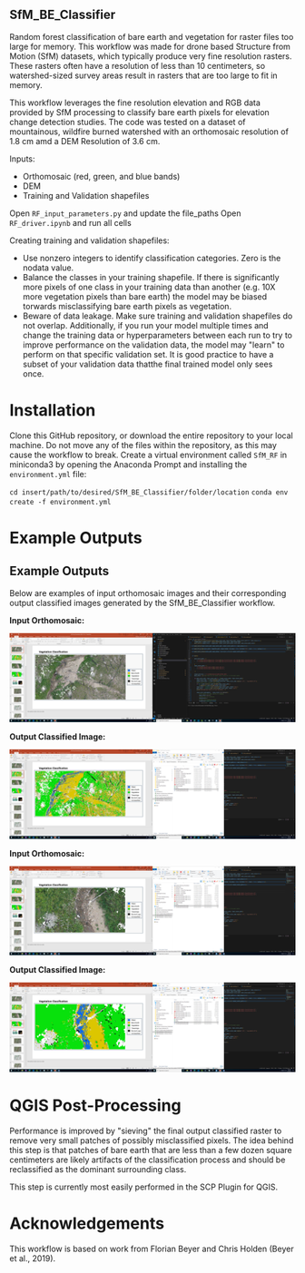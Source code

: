 ## SfM_BE_Classifier
Random forest classification of bare earth and vegetation for raster files too large for memory. This workflow was made for drone based Structure from Motion (SfM)  datasets, which typically produce very fine resolution rasters. These rasters often have a resolution of less than 10 centimeters, so watershed-sized survey areas result in rasters that are too large to fit in memory. 

This workflow leverages the fine resolution elevation and RGB data provided by SfM processing to classify bare earth pixels for elevation change detection studies. The code was tested on a dataset of mountainous, wildfire burned watershed with an orthomosaic resolution of 1.8 cm amd a DEM Resolution of 3.6 cm.  

Inputs:
 - Orthomosaic (red, green, and blue bands)
 - DEM
 - Training and Validation shapefiles  

Open `RF_input_parameters.py` and update the file_paths 
Open `RF_driver.ipynb` and run all cells 

Creating training and validation shapefiles:
 - Use nonzero integers to identify classification categories. Zero is the nodata value.
 - Balance the classes in your training shapefile. If there is significantly more pixels of one class in your training data than another (e.g. 10X more vegetation pixels than bare earth) the model may be biased torwards misclassifying bare earth pixels as vegetation.
 - Beware of data leakage. Make sure training and validation shapefiles do not overlap. Additionally, if you run your model multiple times and change the training data or hyperparameters between each run to try to improve performance on the validation data, the model may "learn" to perform on that specific validation set. It is good practice to have a subset of your validation data thatthe final trained model only sees once.


# Installation
Clone this GitHub repository, or download the entire repository to your local machine. Do not move any of the files within the repository, as this may cause the workflow to break.
Create a virtual environment called `SfM_RF` in miniconda3 by opening the Anaconda Prompt and installing the `environment.yml` file:

`cd insert/path/to/desired/SfM_BE_Classifier/folder/location`
`conda env create -f environment.yml`

# Example Outputs

## Example Outputs

Below are examples of input orthomosaic images and their corresponding output classified images generated by the SfM_BE_Classifier workflow.

**Input Orthomosaic:**

![Ortho Image 1](Images/Ortho_Image%201.png "Ortho Image 1")

**Output Classified Image:**

![Classified Image 1](Images/Classified_Image%201.png "Classified Image 1")

**Input Orthomosaic:**

![Ortho Image 2](Images/Ortho_Image%202.png "Ortho Image 2")

**Output Classified Image:**

![Classified Image 2](Images/Classified_Image%202.png "Classified Image 2")



# QGIS Post-Processing
Performance is improved by "sieving" the final output classified raster to remove very small patches of possibly misclassified pixels. The idea behind this step is that patches of bare earth that are less than a few dozen square centimeters are likely artifacts of the classification process and should be reclassified as the dominant surrounding class. 

This step is currently most easily performed in the SCP Plugin for QGIS. 

# Acknowledgements
This workflow is based on work from Florian Beyer and Chris Holden (Beyer et al., 2019). 

